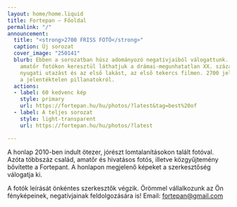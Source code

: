 ```yaml
---
layout: home/home.liquid
title: Fortepan — Főoldal
permalink: "/"
announcement:
  title: "<strong>2700 FRISS FOTÓ</strong>"
  caption: Új sorozat
  cover_image: "250141"
  blurb: Ebben a sorozatban húsz adományozó negatívjaiból válogattunk. Jórészt családi,
    amatőr fotókon keresztül láthatjuk a drámai-megunhatatlan XX. századot. Az első
    nyugati utazást és az első lakást, az első tekercs filmen. 2700 jelentős fotót
    a jelentéktelen pillanatokról.
  actions:
  - label: 60 kedvenc kép
    style: primary
    url: https://fortepan.hu/hu/photos/?latest&tag=best%20of
  - label: A teljes sorozat
    style: light-transparent
    url: https://fortepan.hu/hu/photos/?latest

---
```

A honlap 2010-ben indult ötezer, jórészt lomtalanításokon talált fotóval. Azóta többszáz család, amatőr és hivatásos fotós, illetve közgyűjtemény bővítette a Fortepant. A honlapon megjelenő képeket a szerkesztőség válogatja ki.

A fotók leírását önkéntes szerkesztők végzik. Örömmel vállalkozunk az Ön fényképeinek, negatívjainak feldolgozására is! Email: [fortepan@gmail.com](mailto:fortepan@gmail.com)